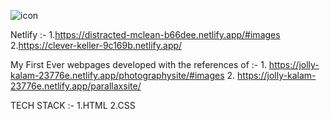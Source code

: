 ![icon](https://user-images.githubusercontent.com/44155019/132555246-8d448565-f8b5-48ad-aec9-752172414416.png)   



Netlify :-
     1.https://distracted-mclean-b66dee.netlify.app/#images            
     2.https://clever-keller-9c169b.netlify.app/

My First Ever webpages developed with the references of :- 
     1. https://jolly-kalam-23776e.netlify.app/photographysite/#images
     2. https://jolly-kalam-23776e.netlify.app/parallaxsite/
 
TECH STACK :- 
 1.HTML
 2.CSS






 
